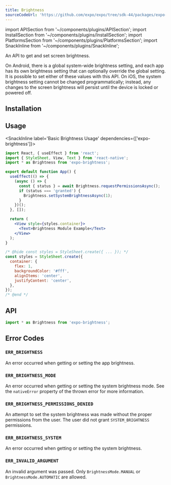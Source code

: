 ```yaml
---
title: Brightness
sourceCodeUrl: 'https://github.com/expo/expo/tree/sdk-44/packages/expo-brightness'
---
```


import APISection from '~/components/plugins/APISection';
import InstallSection from '~/components/plugins/InstallSection';
import PlatformsSection from '~/components/plugins/PlatformsSection';
import SnackInline from '~/components/plugins/SnackInline';

An API to get and set screen brightness.

On Android, there is a global system-wide brightness setting, and each app has its own brightness setting that can optionally override the global setting. It is possible to set either of these values with this API. On iOS, the system brightness setting cannot be changed programmatically; instead, any changes to the screen brightness will persist until the device is locked or powered off.

<PlatformsSection android emulator ios simulator />

## Installation

<InstallSection packageName="expo-brightness" />

## Usage

<SnackInline label='Basic Brightness Usage' dependencies={['expo-brightness']}>

```jsx
import React, { useEffect } from 'react';
import { StyleSheet, View, Text } from 'react-native';
import * as Brightness from 'expo-brightness';

export default function App() {
  useEffect(() => {
    (async () => {
      const { status } = await Brightness.requestPermissionsAsync();
      if (status === 'granted') {
        Brightness.setSystemBrightnessAsync(1);
      }
    })();
  }, []);

  return (
    <View style={styles.container}>
      <Text>Brightness Module Example</Text>
    </View>
  );
}

/* @hide const styles = StyleSheet.create({ ... }); */
const styles = StyleSheet.create({
  container: {
    flex: 1,
    backgroundColor: '#fff',
    alignItems: 'center',
    justifyContent: 'center',
  },
});
/* @end */
```

</SnackInline>

## API

```js
import * as Brightness from 'expo-brightness';
```

<APISection packageName="expo-brightness" apiName="Brightness" />

## Error Codes

### `ERR_BRIGHTNESS`

An error occurred when getting or setting the app brightness.

### `ERR_BRIGHTNESS_MODE`

An error occurred when getting or setting the system brightness mode. See the `nativeError` property of the thrown error for more information.

### `ERR_BRIGHTNESS_PERMISSIONS_DENIED`

An attempt to set the system brightness was made without the proper permissions from the user. The user did not grant `SYSTEM_BRIGHTNESS` permissions.

### `ERR_BRIGHTNESS_SYSTEM`

An error occurred when getting or setting the system brightness.

### `ERR_INVALID_ARGUMENT`

An invalid argument was passed. Only `BrightnessMode.MANUAL` or `BrightnessMode.AUTOMATIC` are allowed.
